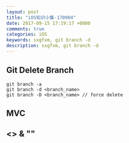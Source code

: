 ```yaml
---
layout: post
title: "iOS知识小集-170904"
date: 2017-09-15 17:19:17 +0800
comments: true
categories: iOS
keywords: sxgfxm, git branch -d
description: sxgfxm, git branch -d
---
```


## Git Delete Branch
```shell
git branch -a
git branch -d <branch_name>
git branch -D <branch_name> // force delete
```

<!-- more -->

## MVC

## <> & ""